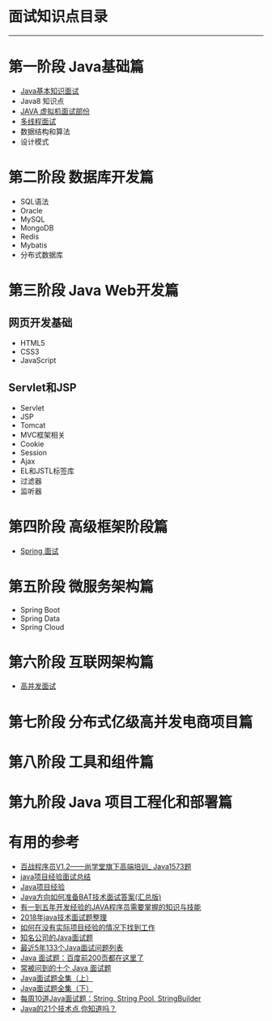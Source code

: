 
# 面试知识点目录
---
# 第一阶段 Java基础篇

  * [Java基本知识面试](https://github.com/stevenli91748/JAVA-Architecture/blob/master/Java%20fundamental/interview.md)
  * Java8 知识点
  * [JAVA 虚拟机面试部份](https://github.com/stevenli91748/JAVA-Architecture/blob/master/Java%20Advanced/JVM/JVM%20interview.md)
  * [多线程面试](https://github.com/stevenli91748/JAVA-Architecture/blob/master/Java%20Advanced/Mutilthreading/interview.md)
  * 数据结构和算法
  * 设计模式

# 第二阶段 数据库开发篇
  
  * SQL语法
  * Oracle
  * MySQL
  * MongoDB
  * Redis
  * Mybatis
  * 分布式数据库
    
# 第三阶段 Java Web开发篇

## 网页开发基础
   * HTML5
   * CSS3
   * JavaScript

## Servlet和JSP
  * Servlet
  * JSP
  * Tomcat
  * MVC框架相关
  * Cookie
  * Session
  * Ajax
  * EL和JSTL标签库
  * 过滤器
  * 监听器
  
# 第四阶段 高级框架阶段篇

  *  [Spring 面试](https://github.com/stevenli91748/JAVA-Architecture/blob/master/JAVA%20Framework/Spring/interview.md)

# 第五阶段 微服务架构篇

  * Spring Boot
  * Spring Data
  * Spring Cloud

# 第六阶段 互联网架构篇

  * [高并发面试](https://github.com/stevenli91748/JAVA-Architecture/blob/master/Java%20Advanced/Concurrency/%E5%B9%B6%E5%8F%91%E9%9D%A2%E8%AF%95.md)

# 第七阶段 分布式亿级高并发电商项目篇

# 第八阶段 工具和组件篇


# 第九阶段 Java 项目工程化和部署篇














# 有用的参考
 * [百战程序员V1.2——尚学堂旗下高端培训_ Java1573题](https://www.jianshu.com/p/49ad52bd5405)
 * [java项目经验面试总结](https://blog.csdn.net/H12KJGJ/article/details/78731610) 
 * [Java项目经验](https://blog.csdn.net/d_shadow/article/details/57302486)
 * [Java方向如何准备BAT技术面试答案(汇总版)](https://blog.csdn.net/x00xfeng/article/details/71123077)
 * [有一到五年开发经验的JAVA程序员需要掌握的知识与技能](https://blog.csdn.net/gupao123456/article/details/80547447)
 * [2018年java技术面试题整理](https://www.jb51.net/article/134967.htm)
 * [如何在没有实际项目经验的情况下找到工作](https://blog.csdn.net/LeviDing/article/details/70851354)
 * [知名公司的Java面试题](http://www.importnew.com/16791.html)
 * [最近5年133个Java面试问题列表](http://www.importnew.com/17232.html)
 * [Java 面试题：百度前200页都在这里了](http://www.importnew.com/27326.html)
 * [常被问到的十个 Java 面试题](http://www.importnew.com/30956.html)
 * [Java面试题全集（上）](http://www.importnew.com/22083.html)
 * [Java面试题全集（下）](http://www.importnew.com/22087.html)
 * [每周10道Java面试题：String, String Pool, StringBuilder](http://www.importnew.com/31022.html)
 * [Java的21个技术点,你知道吗？](https://blog.csdn.net/javaniuniu/article/details/51914970)
